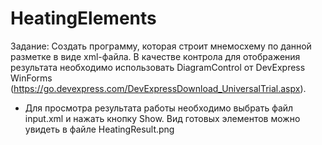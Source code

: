 # HeatingElements

Задание:
Cоздать программу, которая строит мнемосхему по данной разметке в виде xml-файла. В качестве контрола для отображения результата необходимо использовать DiagramControl от DevExpress WinForms (https://go.devexpress.com/DevExpressDownload_UniversalTrial.aspx).

* Для просмотра результата работы необходимо выбрать файл input.xml и нажать кнопку Show. Вид готовых элементов можно увидеть в файле HeatingResult.png

